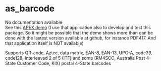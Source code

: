# as_barcode

No documentation available  
See this [APEX demo](https://apex.oracle.com/pls/apex/f?p=156013)
(I use that application also to develop and test this package. So it might be possible that the demo shows more than can be done with the lastest version available at github, for instance PDF417. And that application itself is NOT available)

Supports QR-code, Aztec, data matrix, EAN-8, EAN-13, UPC-A, code39, code128, Interleaved 2 of 5 (ITF) and some (RM4SCC, Australia Post 4-State Customer Code, KIX) postal 4-State barcodes
